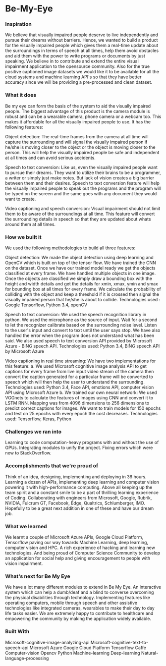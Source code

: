# Be-My-Eye

### Inspiration
We believe that visually impaired people deserve to live independently and pursue their dreams without barriers. Hence, we wanted to build a product for the visually impaired people which gives them a real-time update about the surroundings in terms of speech at all times, help them avoid obstacles and aid them with the power to write programs or documents by just speaking. We believe in to contribute and extend the entire visual impairment application to the opensource community. Also for the true positive captioned image datasets we would like it to be available for all the cloud systems and machine learning API's so that they have better accuracy since we will be providing a pre-processed and clean dataset.

### What it does
Be my eye can form the basis of the system to aid the visually impaired people. The biggest advantage of this product is the camera module is robust and can be a wearable camera, phone camera or a webcam too. This makes it affordable for all the visually impaired people to use. It has the following features:

Object detection: The real-time frames from the camera at all time will capture the surrounding and will signal the visually impaired person if he/she is moving closer to the object or the object is moving closer to the person. This will help the visually impaired people be safe and independent at all times and can avoid serious accidents.

Speech to text conversion: Like us, even the visually impaired people want to pursue their dreams. They want to utilize their brains to be a programmer, a writer or simply just make notes. But lack of vision creates a big barrier between them and their desires. Speech to text conversion feature will help the visually impaired people to speak out the programs and the program will be typed on the screen and the same goes with any document they would want to create.

Video captioning and speech conversion: Visual impairment should not limit them to be aware of the surroundings at all time. This feature will convert the surrounding details in speech so that they are updated about whats around them at all times.

### How we built it
We used the following methodologies to build all three features:

Object detection: We made the object detection using deep learning and OpenCV which is built on top of the tensor flow. We have trained the CNN on the dataset. Once we have our trained model ready we get the objects classified at every frame. We have handled multiple objects in one image. Once the objects are classified we simply draw a bounding box with the height and width details and get the details for xmin, xmax, ymin and ymax for bounding box at all times for every frame. We calculate the probability of colliding with the object and keep a threshold if it is crossed then signal the visually impaired person that he/she is about to collide. Technologies used : Google Tensorflow, Python 3.4, openCV

Speech to text conversion: We used the speech recognition library in python. We used the microphone as the source of input. Wait for a second to let the recognizer calibrate based on the surrounding noise level. Listen to the user's input and convert to text until the user says stop. We have also handled the error when the program does not understand what has been said. We also used speech to text conversion API provided by Microsoft Azure - BING speech API. Technologies used: Python 3.4, BING speech API by Microsoft Azure

Video captioning in real time streaming: We have two implementations for this feature: a. We used Microsoft cognitive image analysis API to get captions for every frame from live input video stream of the camera then convert the caption generated for a particular frame will be converted to speech which will then help the user to understand the surrounding. Technologies used: Python 3.4, Face API, emotions API, computer vision API using Microsoft Azure b. We trained our own neural network: We used VGGnets to calculate the features of images using CNN and convert it to LSTM RNN. Mapping was from 4096 dimensions to 256 dimensions to predict correct captions for images. We want to train models for 150 epochs and test on 25 epochs with every epoch the cost decreases. Technologies used: Tensorflow, Keras, Python

### Challenges we ran into
Learning to code computation-heavy programs with and without the use of GPUs. Integrating modules to unify the project. Fixing errors which were new to StackOverflow.

### Accomplishments that we're proud of
Think of an idea, designing, implementing and deploying in 36 hours. Learning a dozen of APIs, implementing deep learning and computer vision powering it with high-performance computing. Above all keeping up the team spirit and a constant smile to be a part of thrilling learning experience of Coding. Collaborating with engineers from Microsoft, Google, Rubrik, NVIDIA, Fulcrum GT, Facebook, Edge, Qualtrics, Schlumberger, IMO. Hopefully to be a great next addition in one of these and have our dream job.

### What we learned
We learnt a couple of Microsoft Azure APIs, Google Cloud Platform, Tensorflow paving our way towards Machine Learning, deep learning, computer vision and HPC. A rich experience of hacking and learning new technologies. And being proud of Computer Science Community to develop an application for social help and giving encouragement to people with vision impairment.

### What's next for Be My Eye
We have a lot many different modules to extend in Be My Eye. An interactive system which can help a dumb/deaf and a blind to converse overcoming the physical disabilities through technology. Implementing features like operating computers, mobile through speech and other assistive technologies like integrated cameras, wearables to make their day to day life tasks easier. We are extremely happy to contribute to healthcare and empowering the community by making the application widely available.

### Built With
Microsoft-cognitive-image-analyzing-api
Microsoft-cognitive-text-to-speech-api
Microsoft Azure
Google Cloud Platform
Tensorflow
Caffe
Computer-vision
Opencv
Python
Machine-learning
Deep-learning
Natural-language-processing
